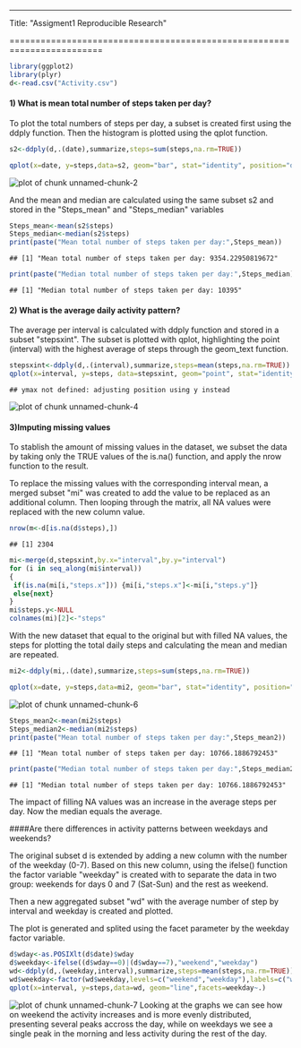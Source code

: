 ---
Title: "Assigment1 Reproducible Research"

========================================================================



```r
library(ggplot2)
library(plyr)
d<-read.csv("Activity.csv")
```

#### 1) What is mean total number of steps taken per day?  
To plot the total numbers of steps per day, a subset is created first using the ddply function. Then the histogram is plotted using the qplot function.


```r
s2<-ddply(d,.(date),summarize,steps=sum(steps,na.rm=TRUE))

qplot(x=date, y=steps,data=s2, geom="bar", stat="identity", position="dodge") + theme(text = element_text(size=10),                                               axis.text.x = element_text(angle=90, vjust=1))
```

![plot of chunk unnamed-chunk-2](figure/unnamed-chunk-2-1.png) 

And the mean and median are calculated using the same subset s2 and stored in the "Steps_mean" and "Steps_median" variables


```r
Steps_mean<-mean(s2$steps)
Steps_median<-median(s2$steps)
print(paste("Mean total number of steps taken per day:",Steps_mean))
```

```
## [1] "Mean total number of steps taken per day: 9354.22950819672"
```

```r
print(paste("Median total number of steps taken per day:",Steps_median))
```

```
## [1] "Median total number of steps taken per day: 10395"
```
#### 2) What is the average daily activity pattern?  
The average per interval is calculated with ddply function and stored in a subset "stepsxint".
The subset is plotted with qplot, highlighting the point (interval) with the highest average of steps through the geom_text function.


```r
stepsxint<-ddply(d,.(interval),summarize,steps=mean(steps,na.rm=TRUE))
qplot(x=interval, y=steps, data=stepsxint, geom="point", stat="identity", position="dodge") + theme(text = element_text(size=10))+geom_text(data=subset(stepsxint, steps==max(stepsxint$steps)),aes(interval,steps,label=paste("Highest average interval:",interval,",",round(steps,digits=3)," steps")))
```

```
## ymax not defined: adjusting position using y instead
```

![plot of chunk unnamed-chunk-4](figure/unnamed-chunk-4-1.png) 

#### 3)Imputing missing values

To stablish the amount of missing values in the dataset, we subset the data by taking only the TRUE values of the is.na() function, and apply the nrow function to the result.

To replace the missing values with the corresponding interval mean, a merged subset "mi"  was created to add the value to be replaced as an additional column.
Then looping through the matrix, all NA values were replaced with the new column value.


```r
nrow(m<-d[is.na(d$steps),])
```

```
## [1] 2304
```

```r
mi<-merge(d,stepsxint,by.x="interval",by.y="interval")
for (i in seq_along(mi$interval))
{
 if(is.na(mi[i,"steps.x"])) {mi[i,"steps.x"]<-mi[i,"steps.y"]} 
 else{next}
}
mi$steps.y<-NULL
colnames(mi)[2]<-"steps"
```

With the new dataset that equal to the original but with filled NA values, the steps for plotting the total daily steps and calculating the mean and median are repeated.

```r
mi2<-ddply(mi,.(date),summarize,steps=sum(steps,na.rm=TRUE))

qplot(x=date, y=steps,data=mi2, geom="bar", stat="identity", position="dodge") + theme(text = element_text(size=10),                                               axis.text.x = element_text(angle=90, vjust=1))
```

![plot of chunk unnamed-chunk-6](figure/unnamed-chunk-6-1.png) 

```r
Steps_mean2<-mean(mi2$steps)
Steps_median2<-median(mi2$steps)
print(paste("Mean total number of steps taken per day:",Steps_mean2))
```

```
## [1] "Mean total number of steps taken per day: 10766.1886792453"
```

```r
print(paste("Median total number of steps taken per day:",Steps_median2))
```

```
## [1] "Median total number of steps taken per day: 10766.1886792453"
```
The impact of filling NA values was an increase in the average steps per day.  Now the median equals the average.

####Are there differences in activity patterns between weekdays and weekends?

The original subset d is extended by adding a new column with the number of the weekday (0-7).
Based on this new column, using the ifelse() function the factor variable "weekday" is created with to separate the data in two group: weekends for days 0 and 7 (Sat-Sun) and the rest as weekend.

Then a new aggregated subset "wd" with the average number of step by interval and weekday is created and plotted.

The plot is generated and splited using the facet parameter by the weekday factor variable.

```r
d$wday<-as.POSIXlt(d$date)$wday
d$weekday<-ifelse((d$wday==0)|(d$wday==7),"weekend","weekday")
wd<-ddply(d,.(weekday,interval),summarize,steps=mean(steps,na.rm=TRUE))
wd$weekday<-factor(wd$weekday,levels=c("weekend","weekday"),labels=c("weekends","weekday"))
qplot(x=interval, y=steps,data=wd, geom="line",facets=weekday~.)
```

![plot of chunk unnamed-chunk-7](figure/unnamed-chunk-7-1.png) 
Looking at the graphs we can see how on weekend the activity increases and is more evenly distributed, presenting several peaks accross the day, while on weekdays we see a single peak in the morning and less activity during the rest of the day.
